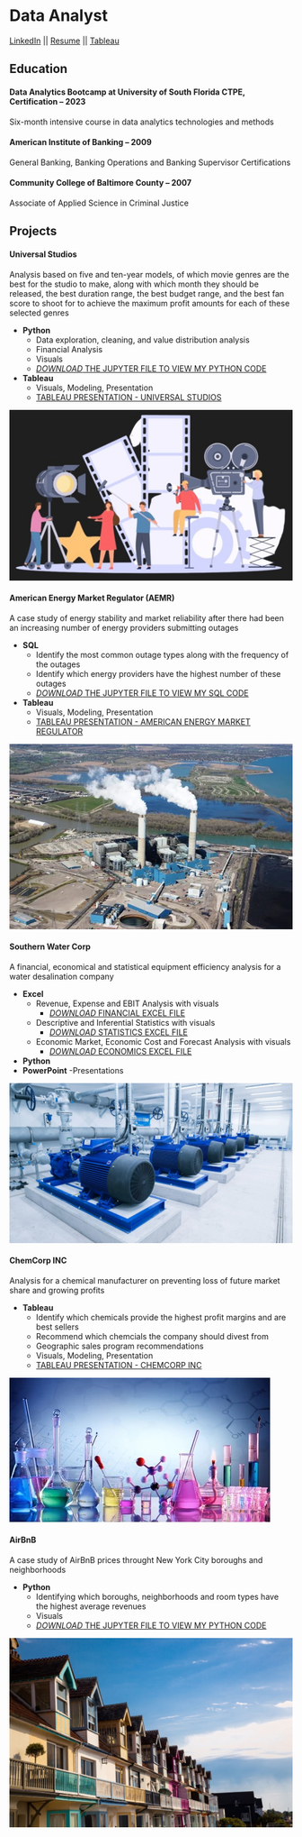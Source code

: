 # Data Analyst
[LinkedIn](https://www.linkedin.com/in/brandon-chisnell-9890a79b/)
||
[Resume](/assets/resume/resume_brandon_chisnell.pdf)
||
[Tableau](https://public.tableau.com/app/profile/brandon.chisnell)

## Education
#### Data Analytics Bootcamp at University of South Florida CTPE, Certification – 2023
Six-month intensive course in data analytics technologies and methods

#### American Institute of Banking – 2009
General Banking, Banking Operations and Banking Supervisor Certifications

#### Community College of Baltimore County – 2007
Associate of Applied Science in Criminal Justice

## Projects
#### Universal Studios
Analysis based on five and ten-year models, of which movie genres are the best for the studio to make, along with which month they should be released, the best duration range, the best budget range, and the best fan score to shoot for to achieve the maximum profit amounts for each of these selected genres
- **Python**
  - Data exploration, cleaning, and value distribution analysis
  - Financial Analysis
  - Visuals
  - [*DOWNLOAD* THE JUPYTER FILE TO VIEW MY PYTHON CODE](/assets/files/capstone_universal_studios_portfolio.ipynb)
- **Tableau**
  - Visuals, Modeling, Presentation
  - [TABLEAU PRESENTATION - UNIVERSAL STUDIOS](https://public.tableau.com/app/profile/brandon.chisnell/viz/Capstone-UniversalStudios/ExecutivePresentation)

![Movies](/assets/images/movies1.jpeg)

#### American Energy Market Regulator (AEMR)
A case study of energy stability and market reliability after there had been an increasing number of energy providers submitting outages
- **SQL**
  - Identify the most common outage types along with the frequency of the outages
  - Identify which energy providers have the highest number of these outages
  - [*DOWNLOAD* THE JUPYTER FILE TO VIEW MY SQL CODE](assets/files/aemr_portfolio.ipynb)
- **Tableau**
  - Visuals, Modeling, Presentation
  - [TABLEAU PRESENTATION - AMERICAN ENERGY MARKET REGULATOR](https://public.tableau.com/app/profile/brandon.chisnell/viz/AmericanEnergyMarketRegulator_16941167662490/Presentation)

![Energy Plant](/assets/images/energy2.jpeg)

#### Southern Water Corp
A financial, economical and statistical equipment efficiency analysis for a water desalination company 
- **Excel**
  - Revenue, Expense and EBIT Analysis with visuals
    - [*DOWNLOAD* FINANCIAL EXCEL FILE](/assets/files/sw_financial_portfolio.xlsx)
  - Descriptive and Inferential Statistics with visuals
    - [*DOWNLOAD* STATISTICS EXCEL FILE](/assets/files/sw_statistics_portfolio.xlsx)
  - Economic Market, Economic Cost and Forecast Analysis with visuals
    - [*DOWNLOAD* ECONOMICS EXCEL FILE](/assets/files/sw_economics_portfolio.xlsx)
- **Python**
- **PowerPoint**
  -Presentations

![Water Pumping Station](/assets/images/water1.jpeg)

#### ChemCorp INC
Analysis for a chemical manufacturer on preventing loss of future market share and growing profits 
- **Tableau**
  - Identify which chemicals provide the highest profit margins and are best sellers
  - Recommend which chemcials the company should divest from
  - Geographic sales program recommendations
  - Visuals, Modeling, Presentation
  - [TABLEAU PRESENTATION - CHEMCORP INC](https://public.tableau.com/app/profile/brandon.chisnell/viz/ChemCorp_16941983986210/Presentation)

![Chemicals](/assets/images/chem1.jpeg)

#### AirBnB
A case study of AirBnB prices throught New York City boroughs and neighborhoods
- **Python**
  - Identifying which boroughs, neighborhoods and room types have the highest average revenues
  - Visuals
  - [*DOWNLOAD* THE JUPYTER FILE TO VIEW MY PYTHON CODE](assets/files/aibnb_portfolio.ipynb)

![AirBnB](/assets/images/airbnb1.jpeg)
